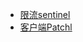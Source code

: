 - [限流sentinel](http://gitlab.alibaba-inc.com/middleware-asp/sentinel/wikis/home)
- [客户端Patchl](http://confluence.taobao.ali.com/pages/viewpage.action?pageId=220501713)






